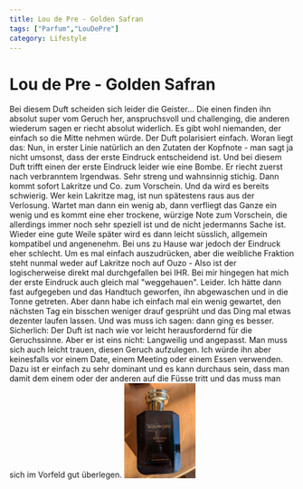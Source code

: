 ```yaml
---
title: Lou de Pre - Golden Safran
tags: ["Parfum","LouDePre"]
category: Lifestyle
---
```

# Lou de Pre - Golden Safran
Bei diesem Duft scheiden sich leider die Geister...
Die einen finden ihn absolut super vom Geruch her, anspruchsvoll und challenging,
die anderen wiederum sagen er riecht absolut widerlich.
Es gibt wohl niemanden, der einfach so die Mitte nehmen würde. 
Der Duft polarisiert einfach.
Woran liegt das: Nun, in erster Linie natürlich an den Zutaten der Kopfnote -
man sagt ja nicht umsonst, dass der erste Eindruck entscheidend ist. Und bei diesem
Duft trifft einen der erste Eindruck leider wie eine Bombe.
Er riecht zuerst nach verbranntem Irgendwas. Sehr streng und wahnsinnig stichig.
Dann kommt sofort Lakritze und Co. zum Vorschein. Und da wird es bereits schwierig. Wer kein
Lakritze mag, ist nun spätestens raus aus der Verlosung.
Wartet man dann ein wenig ab, dann verfliegt das Ganze ein wenig und es kommt eine eher trockene,
würzige Note zum Vorschein, die allerdings immer noch sehr speziell ist und de nicht jedermanns Sache ist.
Wieder eine gute Weile später wird es dann leicht süsslich, allgemein kompatibel und angenenehm.
Bei uns zu Hause war jedoch der Eindruck eher schlecht. Um es mal einfach auszudrücken, aber die weibliche
Fraktion steht nunmal weder auf Lakritze noch auf Ouzo - Also ist der logischerweise direkt mal 
durchgefallen bei IHR. 
Bei mir hingegen hat mich der erste Eindruck auch gleich mal "weggehauen". Leider.
Ich hätte dann fast aufgegeben und das Handtuch geworfen, ihn abgewaschen und in die Tonne getreten.
Aber dann habe ich einfach mal ein wenig gewartet, den nächsten Tag ein bisschen weniger drauf gesprüht 
und das Ding mal etwas dezenter laufen lassen. Und was muss ich sagen: dann ging es besser.
Sicherlich: Der Duft ist nach wie vor leicht herausfordernd für die Geruchssinne. 
Aber er ist eins nicht: Langweilig und angepasst. Man muss sich auch leicht trauen, diesen Geruch aufzulegen.
Ich würde ihn aber keinesfalls vor einem Date, einem Meeting oder einem Essen verwenden. 
Dazu ist er einfach zu sehr dominant und es kann durchaus sein, dass man damit dem einem oder der anderen auf
die Füsse tritt und das muss man sich im Vorfeld gut überlegen.
<a href="../../assets/lou_de_pre_golden_safran.out.jpg"><img src="../assets/lou_de_pre_golden_safran.out.jpg" alt="Lou de Pre - Golden Safran" width="25%"></a>
